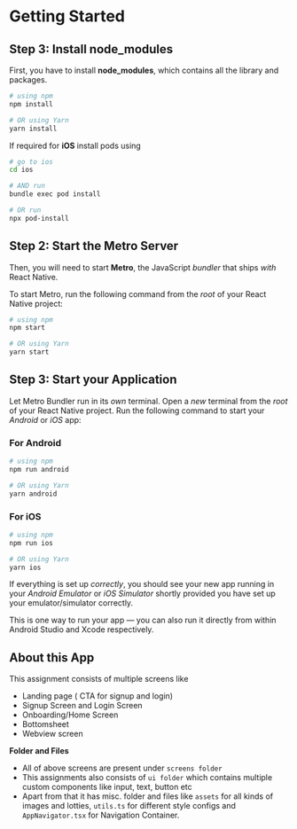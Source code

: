 # Getting Started

## Step 3: Install node_modules

First, you have to install **node_modules**, which contains all the library and packages.

```bash
# using npm
npm install

# OR using Yarn
yarn install
```

If required for **iOS** install pods using

```bash
# go to ios
cd ios

# AND run
bundle exec pod install

# OR run
npx pod-install
```


## Step 2: Start the Metro Server

Then, you will need to start **Metro**, the JavaScript _bundler_ that ships _with_ React Native.

To start Metro, run the following command from the _root_ of your React Native project:

```bash
# using npm
npm start

# OR using Yarn
yarn start
```

## Step 3: Start your Application

Let Metro Bundler run in its _own_ terminal. Open a _new_ terminal from the _root_ of your React Native project. Run the following command to start your _Android_ or _iOS_ app:

### For Android

```bash
# using npm
npm run android

# OR using Yarn
yarn android
```

### For iOS

```bash
# using npm
npm run ios

# OR using Yarn
yarn ios
```

If everything is set up _correctly_, you should see your new app running in your _Android Emulator_ or _iOS Simulator_ shortly provided you have set up your emulator/simulator correctly.

This is one way to run your app — you can also run it directly from within Android Studio and Xcode respectively.

## About this App

This assignment consists of multiple screens like

 - Landing page ( CTA for signup and login)
 - Signup Screen and Login Screen
 - Onboarding/Home Screen
 - Bottomsheet
 - Webview screen
 
**Folder and Files** 
 - All of above screens are present under `screens folder`
 - This assignments also consists of `ui folder` which contains multiple custom components like input, text, button etc
 - Apart from that it has misc. folder and files like `assets` for all kinds of images and lotties, `utils.ts` for different style configs and `AppNavigator.tsx` for Navigation Container.
